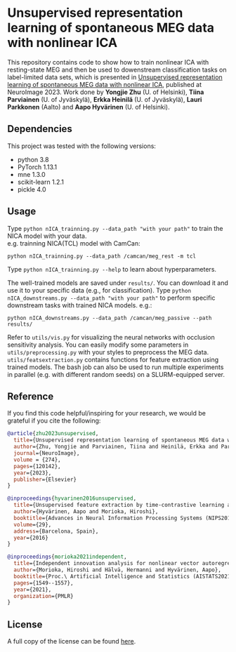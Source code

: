 # Unsupervised representation learning of spontaneous MEG data with nonlinear ICA
This repository contains code to show how to train nonlinear ICA with resting-state MEG and then be used to dowenstream classification tasks on label-limited data sets, which is presented in [Unsupervised representation learning of spontaneous MEG data with nonlinear ICA](https://www.sciencedirect.com/science/article/pii/S1053811923002938?via%3Dihub), published at NeuroImage 2023.
Work done by **Yongjie Zhu** (U. of Helsinki), **Tiina Parviainen** (U. of Jyväskylä), **Erkka Heinilä** (U. of Jyväskylä), **Lauri Parkkonen** (Aalto) and **Aapo Hyvärinen** (U. of Helsinki).

## Dependencies

This project was tested with the following versions:

- python 3.8
- PyTorch 1.13.1
- mne 1.3.0
- scikit-learn 1.2.1
- pickle 4.0

## Usage
Type ‎`python nICA_trainning.py --data_path "with your path"` to train the NICA model with your data.  
e.g. trainning NICA(TCL) model with CamCan:
```
python nICA_trainning.py --data_path /camcan/meg_rest -m tcl
```
Type ‎`python nICA_trainning.py --help` to learn about hyperparameters.

The well-trained models are saved under ‎`results/`. You can download it and use it to your specific data (e.g., for classification). Type ‎`python nICA_downstreams.py --data_path "with your path"` to perform specific downstream tasks with trained NICA models. 
e.g.:
```
python nICA_downstreams.py --data_path /camcan/meg_passive --path results/
```

Refer to `utils/vis.py` for visualizing the neural networks with occlusion sensitivity analysis. You can easily modify some parameters in ‎`utils/preprocessing.py` with your styles to preprocess the MEG data. ‎`utils/featsextraction.py` contains functions for feature extraction using trained models. The bash job can also be used to run multiple experiments in parallel (e.g. with different random seeds) on a SLURM-equipped server.

## Reference

If you find this code helpful/inspiring for your research, we would be grateful if you cite the following:

```bib
@article{zhu2023unsupervised,
  title={Unsupervised representation learning of spontaneous MEG data with Nonlinear ICA},
  author={Zhu, Yongjie and Parviainen, Tiina and Heinilä, Erkka and Parkkonen, Lauri and Hyvärinen, Aapo},
  journal={NeuroImage},
  volume = {274},
  pages={120142},
  year={2023},
  publisher={Elsevier}
}
```
```bib
@inproceedings{hyvarinen2016unsupervised,
  title={Unsupervised feature extraction by time-contrastive learning and nonlinear ica},
  author={Hyvärinen, Aapo and Morioka, Hiroshi},
  booktitle={Advances in Neural Information Processing Systems (NIPS2016)},
  volume={29},
  address={Barcelona, Spain},
  year={2016}
}
```
```bib
@inproceedings{morioka2021independent,
  title={Independent innovation analysis for nonlinear vector autoregressive process},
  author={Morioka, Hiroshi and Hälvä, Hermanni and Hyvärinen, Aapo},
  booktitle={Proc.\ Artificial Intelligence and Statistics (AISTATS2021)},
  pages={1549--1557},
  year={2021},
  organization={PMLR}
}
```

## License
A full copy of the license can be found [here](LICENSE).
